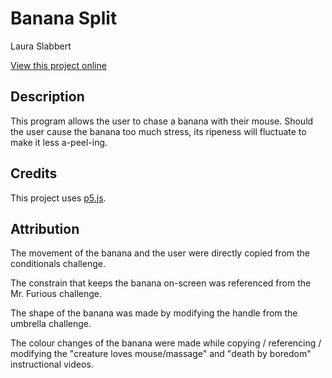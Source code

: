 # Banana Split

Laura Slabbert

[View this project online](URL_FOR_THE_RUNNING_PROJECT)

## Description

This program allows the user to chase a banana with their mouse. Should the user cause the banana too much stress, its ripeness will fluctuate to make it less a-peel-ing.

## Credits

This project uses [p5.js](https://p5js.org).

## Attribution

The movement of the banana and the user were directly copied from the conditionals challenge.

The constrain that keeps the banana on-screen was referenced from the Mr. Furious challenge.

The shape of the banana was made by modifying the handle from the umbrella challenge.

The colour changes of the banana were made while copying / referencing / modifying the "creature loves mouse/massage" and "death by boredom" instructional videos.
